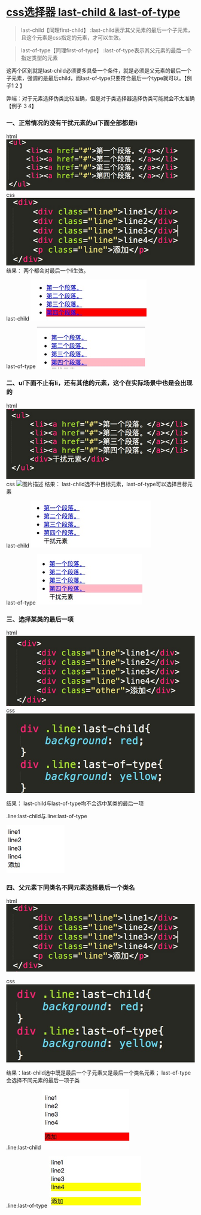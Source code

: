 # [css选择器 last-child & last-of-type](https://segmentfault.com/a/1190000020109948)

>last-child【同理first-child】
:last-child表示其父元素的最后一个子元素，且这个元素是css指定的元素，才可以生效。

> last-of-type【同理first-of-type】
> :last-of-type表示其父元素的最后一个指定类型的元素

这两个区别就是last-child必须要多具备一个条件，就是必须是父元素的最后一个子元素，强调的是最后child，而last-of-type只要符合最后一个type就可以。【例子1 2 】

弊端：对于元素选择伪类比较准确，但是对于类选择器选择伪类可能就会不太准确【例子 3 4】

### 一、正常情况的没有干扰元素的ul下面全部都是li

html
![图片描述](media/bVbwxFr.png)
css
![图片描述](media/bVbwxFv.png)
结果： 两个都会对最后一个li生效。

last-child
![图片描述](media/bVbwxFy.png)

last-of-type
![图片描述](media/bVbwxFB.png)

### 二、ul下面不止有li，还有其他的元素，这个在实际场景中也是会出现的

html
![图片描述](media/bVbwxFC.png)
css
![图片描述](https://segmentfault.com/img/bVbwxFC?w=824&h=306)
结果： last-child选不中目标元素，last-of-type可以选择目标元素

last-child
![图片描述](media/bVbwxFF.png)

last-of-type
![图片描述](media/bVbwxFH.png)

### 三、选择某类的最后一项

html
![图片描述](media/bVbwxFJ.png)
css
![图片描述](media/bVbwxFK.png)

结果： last-child与last-of-type均不会选中某类的最后一项

.line:last-child与.line:last-of-type

![图片描述](media/bVbwxFM.png)

### 四、父元素下同类名不同元素选择最后一个类名

html
![图片描述](media/bVbwxFV.png)

css
![图片描述](media/bVbwxFW.png)

结果：last-child选中既是最后一个子元素又是最后一个类名元素； last-of-type 会选择不同元素的最后一项子类

.line:last-child
![图片描述](media/bVbwxF3.png)

.line:last-of-type
![图片描述](media/bVbwxF6.png)